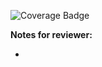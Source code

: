 ![Coverage Badge](https://img.shields.io/endpoint?url=https://gist.githubusercontent.com/victorJefferson/d3286bacda77089639d726179f8598dd/raw/iconnect__pull_02.json)

**Notes for reviewer:**

*
